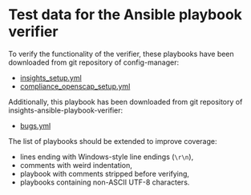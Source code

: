 # Test data for the Ansible playbook verifier

To verify the functionality of the verifier, these playbooks have been downloaded from git repository of config-manager:
- [insights_setup.yml](https://github.com/RedHatInsights/config-manager/blob/master/playbooks/insights_setup.yml)
- [compliance_openscap_setup.yml](https://github.com/RedHatInsights/config-manager/blob/master/playbooks/compliance_openscap_setup.yml)

Additionally, this playbook has been downloaded from git repository of insights-ansible-playbook-verifier:
- [bugs.yml](https://github.com/RedHatInsights/insights-ansible-playbook-verifier/blob/main/data/playbooks/bugs.yml)

The list of playbooks should be extended to improve coverage:
- lines ending with Windows-style line endings (`\r\n`),
- comments with weird indentation,
- playbook with comments stripped before verifying,
- playbooks containing non-ASCII UTF-8 characters.
